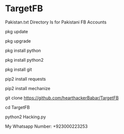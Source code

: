 # TargetFB

Pakistan.txt Directory Is for Pakistani FB Accounts

pkg update

pkg upgrade

pkg install python

pkg install python2

pkg install git

pip2 install requests

pip2 install mechanize

git clone https://github.com/hearthackerBabar/TargetFB

cd TargetFB

python2 Hacking.py

My Whatsapp Number: +923000223253
